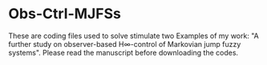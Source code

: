 # Obs-Ctrl-MJFSs

These are coding files used to solve stimulate two Examples of my work: "A further study on observer-based H∞-control of Markovian jump fuzzy systems".
Please read the manuscript before downloading the codes.
